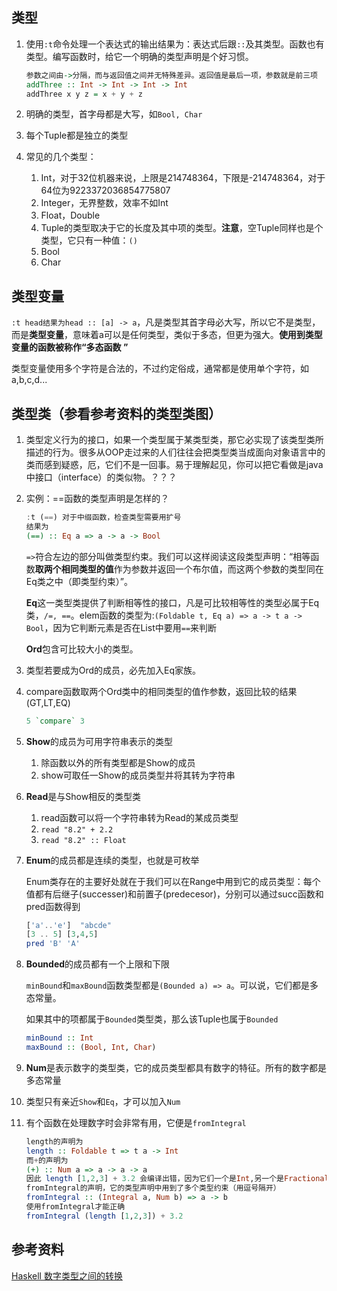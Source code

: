## 类型

1. 使用`:t`命令处理一个表达式的输出结果为：表达式后跟`::`及其类型。函数也有类型。编写函数时，给它一个明确的类型声明是个好习惯。

   ```haskell
   参数之间由->分隔，而与返回值之间并无特殊差异。返回值是最后一项，参数就是前三项
   addThree :: Int -> Int -> Int -> Int   
   addThree x y z = x + y + z
   ```

2. 明确的类型，首字母都是大写，如`Bool, Char`

3. 每个Tuple都是独立的类型

4. 常见的几个类型：

   1. Int，对于32位机器来说，上限是214748364，下限是-214748364，对于64位为9223372036854775807
   2. Integer，无界整数，效率不如Int
   3. Float，Double
   4. Tuple的类型取决于它的长度及其中项的类型。**注意**，空Tuple同样也是个类型，它只有一种值：`()`
   5. Bool
   6. Char

## 类型变量

`:t head结果为head :: [a] -> a`，凡是类型其首字母必大写，所以它不是类型，而是**类型变量**，意味着a可以是任何类型，类似于多态，但更为强大。**使用到类型变量的函数被称作“多态函数 ”**

类型变量使用多个字符是合法的，不过约定俗成，通常都是使用单个字符，如a,b,c,d...

## 类型类（参看参考资料的类型类图）

1. 类型定义行为的接口，如果一个类型属于某类型类，那它必实现了该类型类所描述的行为。很多从OOP走过来的人们往往会把类型类当成面向对象语言中的类而感到疑惑，厄，它们不是一回事。易于理解起见，你可以把它看做是java中接口（interface）的类似物。？？？

2. 实例：==函数的类型声明是怎样的？

   ```haskell
   :t (==) 对于中缀函数，检查类型需要用扩号
   结果为
   (==) :: Eq a => a -> a -> Bool
   ```

   `=>`符合左边的部分叫做类型约束。我们可以这样阅读这段类型声明：“相等函数**取两个相同类型的值**作为参数并返回一个布尔值，而这两个参数的类型同在Eq类之中（即类型约束）”。

   **Eq**这一类型类提供了判断相等性的接口，凡是可比较相等性的类型必属于Eq类，`/=, ==`。elem函数的类型为:`(Foldable t, Eq a) => a -> t a -> Bool`，因为它判断元素是否在List中要用`==`来判断

   **Ord**包含可比较大小的类型。

3. 类型若要成为Ord的成员，必先加入Eq家族。

4. compare函数取两个Ord类中的相同类型的值作参数，返回比较的结果(GT,LT,EQ)

   ```haskell
   5 `compare` 3
   ```

5. **Show**的成员为可用字符串表示的类型

   1. 除函数以外的所有类型都是Show的成员
   2. show可取任一Show的成员类型并将其转为字符串

6. **Read**是与Show相反的类型类

   1. read函数可以将一个字符串转为Read的某成员类型
   2. `read "8.2" + 2.2 `
   3. `read "8.2" :: Float`

7. **Enum**的成员都是连续的类型，也就是可枚举

   Enum类存在的主要好处就在于我们可以在Range中用到它的成员类型：每个值都有后继子(successer)和前置子(predecesor)，分别可以通过succ函数和pred函数得到

   ```haskell
   ['a'..'e']  "abcde"
   [3 .. 5] [3,4,5]
   pred 'B'	'A'
   ```

8. **Bounded**的成员都有一个上限和下限

   `minBound`和`maxBound`函数类型都是`(Bounded a) => a`。可以说，它们都是多态常量。

   如果其中的项都属于`Bounded`类型类，那么该Tuple也属于`Bounded`

   ```haskell
   minBound :: Int
   maxBound :: (Bool, Int, Char) 
   ```

9. **Num**是表示数字的类型类，它的成员类型都具有数字的特征。所有的数字都是多态常量

10. 类型只有亲近`Show`和`Eq`，才可以加入`Num`

11. 有个函数在处理数字时会非常有用，它便是`fromIntegral`

    ```haskell
    length的声明为
    length :: Foldable t => t a -> Int
    而+的声明为
    (+) :: Num a => a -> a -> a
    因此 length [1,2,3] + 3.2 会编译出错，因为它们一个是Int,另一个是Fractional
    fromIntegral的声明，它的类型声明中用到了多个类型约束（用逗号隔开）
    fromIntegral :: (Integral a, Num b) => a -> b
    使用fromIntegral才能正确
    fromIntegral (length [1,2,3]) + 3.2
    ```


## 参考资料

[Haskell 数字类型之间的转换](<https://www.jianshu.com/p/1c326391f077>)

